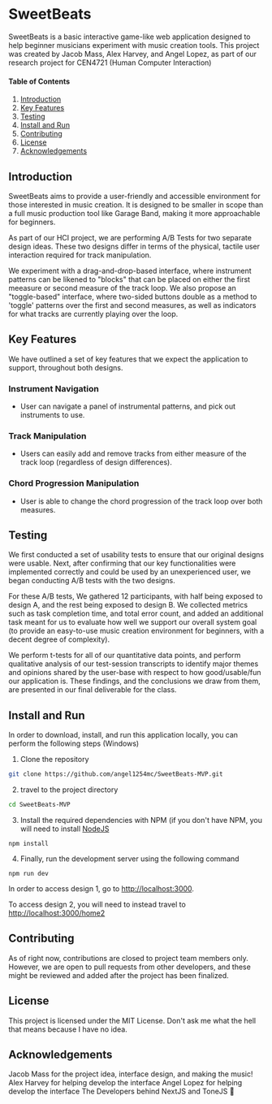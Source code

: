 # SweetBeats
SweetBeats is a basic interactive game-like web application designed to help beginner musicians experiment with music creation tools. This project was created by Jacob Mass, Alex Harvey, and Angel Lopez, as part of our research project for CEN4721 (Human Computer Interaction)

#### Table of Contents
1. [Introduction](#introduction)
2. [Key Features](#key-features)
3. [Testing](#testing)
4. [Install and Run](#install-and-run)
5. [Contributing](#contributing)
6. [License](#license)
7. [Acknowledgements](#acknowledgements)

## Introduction
SweetBeats aims to provide a user-friendly and accessible environment for those interested in music creation. It is designed to be smaller in scope than a full music production tool like Garage Band, making it more approachable for beginners. 

As part of our HCI project, we are performing A/B Tests for two separate design ideas. These two designs differ in terms of the physical, tactile user interaction required for track manipulation. 

We experiment with a drag-and-drop-based interface, where instrument patterns can be likened to "blocks" that can be placed on either the first meeasure or second measure of the track loop. We also propose an "toggle-based" interface, where two-sided buttons double as a method to 'toggle' patterns over the first and second measures, as well as indicators for what tracks are currently playing over the loop.


## Key Features
We have outlined a set of key features that we expect the application to support, throughout both designs.

### Instrument Navigation 
- User can navigate a panel of instrumental patterns, and pick out instruments to use.

### Track Manipulation 
- Users can easily add and remove tracks from either measure of the track loop (regardless of design differences).

### Chord Progression Manipulation 
- User is able to change the chord progression of the track loop over both measures.

## Testing

We first conducted a set of usability tests to ensure that our original designs were usable. Next, after confirming that our key functionalities were implemented correctly and could be used by an unexperienced user, we began conducting A/B tests with the two designs. 

For these A/B tests, We gathered 12 participants, with half being exposed to design A, and the rest being exposed to design B. We collected metrics such as task completion time, and total error count, and added an additional task meant for us to evaluate how well we support our overall system goal (to provide an easy-to-use music creation environment for beginners, with a decent degree of complexity).

We perform t-tests for all of our quantitative data points, and perform qualitative analysis of our test-session transcripts to identify major themes and opinions shared by the user-base with respect to how good/usable/fun our application is. These findings, and the conclusions we draw from them, are presented in our final deliverable for the class.

## Install and Run
In order to download, install, and run this application locally, you can perform the following steps (Windows)

1. Clone the repository
```bash
git clone https://github.com/angel1254mc/SweetBeats-MVP.git
```
2. travel to the project directory
```bash
cd SweetBeats-MVP
```

3. Install the required dependencies with NPM (if you don't have NPM, you will need to install [NodeJS](https://nodejs.org/en)
```
npm install
```
4. Finally, run the development server using the following command
```
npm run dev
```

In order to access design 1, go to [http://localhost:3000](http://localhost:3000). 

To access design 2, you will need to instead travel to [http://localhost:3000/home2](http://localhost:3000/home2)

## Contributing

As of right now, contributions are closed to project team members only. However, we are open to pull requests from other developers, and these might be reviewed and added after the project has been finalized.

## License
This project is licensed under the MIT License. Don't ask me what the hell that means because I have no idea.

## Acknowledgements
Jacob Mass for the project idea, interface design, and making the music!
Alex Harvey for helping develop the interface
Angel Lopez for helping develop the interface
The Developers behind NextJS and ToneJS 🙏
